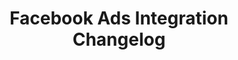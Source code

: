 ---
title: "Facebook Ads Integration Changelog"
permalink: /integrations/saas/facebook-ads/changelog
summary: "Updates about the Facebook Ads integration from the Stitch team."
input: false
show-in-menus: false

layout: changelog
content-type: "changelog-entry-list"
connection-type: "integration"

key: "facebook-ads-integration-changelog"

name: "facebook-ads"
display_name: "Facebook Ads"
---